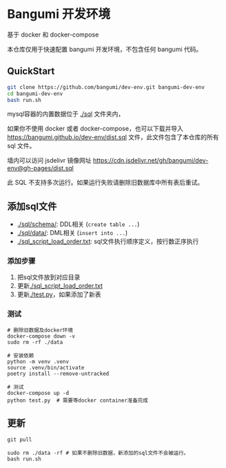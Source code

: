 # Bangumi 开发环境

基于 docker 和 docker-compose

本仓库仅用于快速配置 bangumi 开发环境，不包含任何 bangumi 代码。

## QuickStart

```bash
git clone https://github.com/bangumi/dev-env.git bangumi-dev-env
cd bangumi-dev-env
bash run.sh
```

mysql容器的内置数据位于 [./sql](sql) 文件夹内，

如果你不使用 docker 或者 docker-compose，也可以下载并导入 <https://bangumi.github.io/dev-env/dist.sql> 文件，此文件包含了本仓库的所有 sql 文件。

墙内可以访问 jsdelivr 镜像网址 https://cdn.jsdelivr.net/gh/bangumi/dev-env@gh-pages/dist.sql

此 SQL 不支持多次运行。如果运行失败请删除旧数据库中所有表后重试。

## 添加sql文件

* [./sql/schema/](sql/schema/): DDL相关 (`create table ...`)
* [./sql/data/](sql/data/): DML相关 (`insert into ...`)
* [./sql_script_load_order.txt](sql_script_load_order.txt): sql文件执行顺序定义，按行数正序执行

### 添加步骤
1. 把sql文件放到对应目录
2. 更新[./sql_script_load_order.txt](sql_script_load_order.txt)
3. 更新[./test.py](test.py#L55)，如果添加了新表

### 测试
```shell
# 删除旧数据及docker环境
docker-compose down -v
sudo rm -rf ./data  

# 安装依赖
python -m venv .venv
source .venv/bin/activate
poetry install --remove-untracked

# 测试
docker-compose up -d
python test.py  # 需要等docker container准备完成
```

## 更新

```shell
git pull

sudo rm ./data -rf # 如果不删除旧数据，新添加的sql文件不会被运行。
bash run.sh
```
